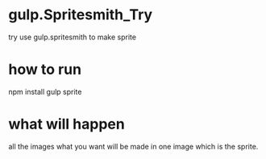 # gulp.Spritesmith_Try
try use gulp.spritesmith to make sprite

# how to run 
npm install
gulp sprite

# what will happen
all the images what you want will be made in one image which is the sprite.

